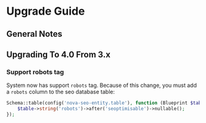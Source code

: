 # Upgrade Guide

## General Notes

## Upgrading To 4.0 From 3.x

### Support robots tag

System now has support `robots` tag. Because of this change, you must add a `robots` column to the seo database table:

```php
Schema::table(config('nova-seo-entity.table'), function (Blueprint $table) {
    $table->string('robots')->after('seoptimisable')->nullable();
});
```
